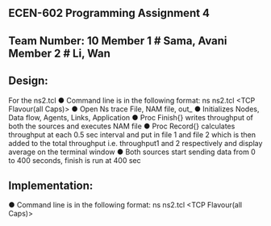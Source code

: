ECEN-602 Programming Assignment 4
----------------------------------

Team Number: 10
Member 1 # Sama, Avani
Member 2 # Li, Wan
---------------------------------------

Design:
--------------------
For the ns2.tcl
●	Command line is in the following format: ns ns2.tcl <TCP Flavour(all Caps)> <case number>
●	Open Ns trace File, NAM file, out_<flavour><case>
●	Initializes Nodes, Data flow, Agents, Links, Application
●	Proc Finish{} writes throughput of both the sources and executes NAM file
●	Proc Record{} calculates throughput at each 0.5 sec interval and put in file 1 and file  2
which is then added to the total throughput i.e. throughput1 and 2 respectively and display average on the terminal window
●	Both sources start sending data from 0 to 400 seconds, finish is run at 400 sec


Implementation:
-----------------------------------------
●	Command line is in the following format: ns ns2.tcl <TCP Flavour(all Caps)> <case number>


